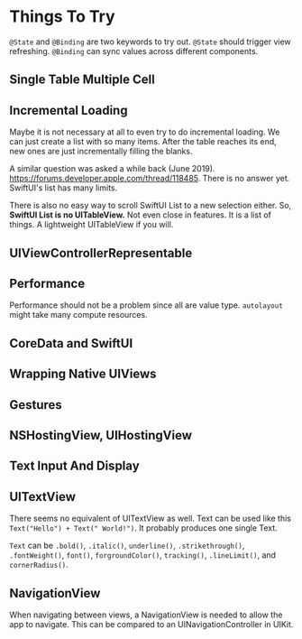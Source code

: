 #  Things To Try

`@State` and `@Binding` are two keywords to try out. `@State` should trigger view refreshing. `@Binding` can sync
values across different components.

## Single Table Multiple Cell

## Incremental Loading

Maybe it is not necessary at all to even try to do incremental loading. We can just create a list with so many items.
After the table reaches its end, new ones are just incrementally filling the blanks.

A similar question was asked a while back (June 2019).
https://forums.developer.apple.com/thread/118485.
There is no answer yet. SwiftUI's list has many limits.

There is also no easy way to scroll SwiftUI List to a new selection either.
So, **SwiftUI List is no UITableView.** Not even close in features. It is a list of things. A lightweight UITableView if
you will.

## UIViewControllerRepresentable

## Performance

Performance should not be a problem since all are value type. `autolayout` might take many compute resources.

## CoreData and SwiftUI

## Wrapping Native UIViews

## Gestures


## NSHostingView, UIHostingView

## Text Input And Display

## UITextView

There seems no equivalent of UITextView as well. Text can be used like this `Text("Hello") + Text(" World!")`.
It probably produces one single Text.

`Text` can be `.bold()`, `.italic()`, `underline()`, `.strikethrough()`, `.fontWeight()`, `font()`,
`forgroundColor()`, `tracking()`, `.lineLimit()`, and `cornerRadius()`.


## NavigationView

When navigating between views, a NavigationView is needed to allow the app to navigate.
This can be compared to an UINavigationController in UIKit.
